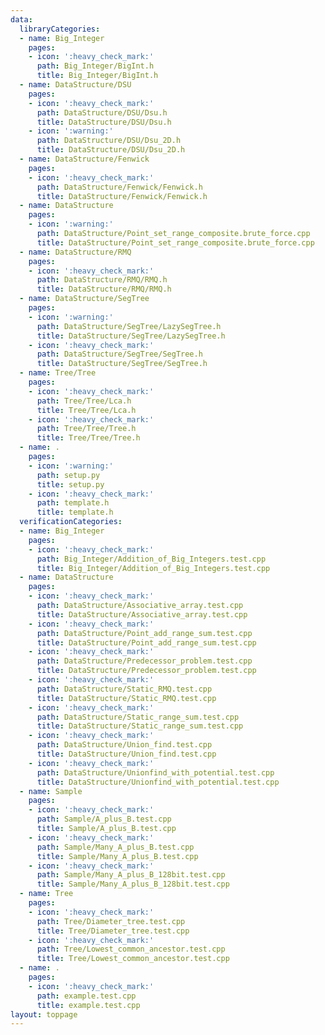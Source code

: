 ```yaml
---
data:
  libraryCategories:
  - name: Big_Integer
    pages:
    - icon: ':heavy_check_mark:'
      path: Big_Integer/BigInt.h
      title: Big_Integer/BigInt.h
  - name: DataStructure/DSU
    pages:
    - icon: ':heavy_check_mark:'
      path: DataStructure/DSU/Dsu.h
      title: DataStructure/DSU/Dsu.h
    - icon: ':warning:'
      path: DataStructure/DSU/Dsu_2D.h
      title: DataStructure/DSU/Dsu_2D.h
  - name: DataStructure/Fenwick
    pages:
    - icon: ':heavy_check_mark:'
      path: DataStructure/Fenwick/Fenwick.h
      title: DataStructure/Fenwick/Fenwick.h
  - name: DataStructure
    pages:
    - icon: ':warning:'
      path: DataStructure/Point_set_range_composite.brute_force.cpp
      title: DataStructure/Point_set_range_composite.brute_force.cpp
  - name: DataStructure/RMQ
    pages:
    - icon: ':heavy_check_mark:'
      path: DataStructure/RMQ/RMQ.h
      title: DataStructure/RMQ/RMQ.h
  - name: DataStructure/SegTree
    pages:
    - icon: ':warning:'
      path: DataStructure/SegTree/LazySegTree.h
      title: DataStructure/SegTree/LazySegTree.h
    - icon: ':heavy_check_mark:'
      path: DataStructure/SegTree/SegTree.h
      title: DataStructure/SegTree/SegTree.h
  - name: Tree/Tree
    pages:
    - icon: ':heavy_check_mark:'
      path: Tree/Tree/Lca.h
      title: Tree/Tree/Lca.h
    - icon: ':heavy_check_mark:'
      path: Tree/Tree/Tree.h
      title: Tree/Tree/Tree.h
  - name: .
    pages:
    - icon: ':warning:'
      path: setup.py
      title: setup.py
    - icon: ':heavy_check_mark:'
      path: template.h
      title: template.h
  verificationCategories:
  - name: Big_Integer
    pages:
    - icon: ':heavy_check_mark:'
      path: Big_Integer/Addition_of_Big_Integers.test.cpp
      title: Big_Integer/Addition_of_Big_Integers.test.cpp
  - name: DataStructure
    pages:
    - icon: ':heavy_check_mark:'
      path: DataStructure/Associative_array.test.cpp
      title: DataStructure/Associative_array.test.cpp
    - icon: ':heavy_check_mark:'
      path: DataStructure/Point_add_range_sum.test.cpp
      title: DataStructure/Point_add_range_sum.test.cpp
    - icon: ':heavy_check_mark:'
      path: DataStructure/Predecessor_problem.test.cpp
      title: DataStructure/Predecessor_problem.test.cpp
    - icon: ':heavy_check_mark:'
      path: DataStructure/Static_RMQ.test.cpp
      title: DataStructure/Static_RMQ.test.cpp
    - icon: ':heavy_check_mark:'
      path: DataStructure/Static_range_sum.test.cpp
      title: DataStructure/Static_range_sum.test.cpp
    - icon: ':heavy_check_mark:'
      path: DataStructure/Union_find.test.cpp
      title: DataStructure/Union_find.test.cpp
    - icon: ':heavy_check_mark:'
      path: DataStructure/Unionfind_with_potential.test.cpp
      title: DataStructure/Unionfind_with_potential.test.cpp
  - name: Sample
    pages:
    - icon: ':heavy_check_mark:'
      path: Sample/A_plus_B.test.cpp
      title: Sample/A_plus_B.test.cpp
    - icon: ':heavy_check_mark:'
      path: Sample/Many_A_plus_B.test.cpp
      title: Sample/Many_A_plus_B.test.cpp
    - icon: ':heavy_check_mark:'
      path: Sample/Many_A_plus_B_128bit.test.cpp
      title: Sample/Many_A_plus_B_128bit.test.cpp
  - name: Tree
    pages:
    - icon: ':heavy_check_mark:'
      path: Tree/Diameter_tree.test.cpp
      title: Tree/Diameter_tree.test.cpp
    - icon: ':heavy_check_mark:'
      path: Tree/Lowest_common_ancestor.test.cpp
      title: Tree/Lowest_common_ancestor.test.cpp
  - name: .
    pages:
    - icon: ':heavy_check_mark:'
      path: example.test.cpp
      title: example.test.cpp
layout: toppage
---
```

